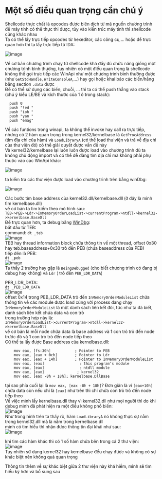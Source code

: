 # Một số điều quan trọng cần chú ý  
Shellcode thực chất là opcodes được biên dịch từ mã nguồn chương trình để máy tính có thể thực thi được, tùy vào kiến trúc máy tính thì shellcode cũng khác nhau  
Ta có thể lấy trực tiếp opcodes từ hexeditor, các công cụ,... hoặc để trực quan hơn thì ta lấy trực tiếp từ IDA:  
  
![image](https://github.com/user-attachments/assets/a38e3448-4fa5-424d-932d-f363030afa97)  
  
Về cơ bản chương trình chạy từ shellcode khá đầy đủ chức năng giống một chương trình bình thường, tuy nhiên có một điều quan trọng là shellcode không thể gọi trực tiếp các WinApi như một chương trình bình thường được (như `GetStdHandle`, `WriteConsoleA`,...) hay gọi hoặc khai báo các biến/hằng bằng section `.data` được  
Để có thể sử dụng các biến, chuỗi, ... thì ta có thể push thẳng vào stack (chú ý kiểu LE/BE và kích thước của 1 ô trong stack):  
```assembly
  push 0
  push "!ed "
  push "ioh "
  push "yan "
  push "emag"
```
Về các funtions trong winapi, ta không thể invoke hay call ra trực tiếp, nhưng có 2 hàm quan trọng trong kernel32/kernelbase là `GetProcAddress` (tìm địa chỉ của hàm) và `LoadLibraryA` (có thể load thư viện và trả về địa chỉ của thư viện đó) có thể giải quyết được vấn đề này  
Và kernel32/kernelbase lại luôn luôn được load vào chương trình dù ta không chủ động import và có thể dễ dàng tìm địa chỉ mà không phải phụ thuộc vào các WinApi khác:  
  
![image](https://github.com/user-attachments/assets/c35d66e4-adef-4f49-a50d-134f54a0c27c)  
  
ta kiểm tra các thư viện được load vào chương trình trên bằng winDbg:  
  
![image](https://github.com/user-attachments/assets/c010e776-e1e1-475e-8feb-c7a233a81cfa)  

Các bước tìm base address của kernel32.dll/kernelbase.dll (ở đây là mình tìm kernelbase.dll)  
về cơ bản ta tìm kiếm theo mô hình sau:  
`TEB->PEB->Ldr->InMemoryOrderLoadList->currentProgram->ntdll->kernel32->kernelbase.BaseDll`  
Để trực quan hơn, ta debug bằng [WinDbg](https://learn.microsoft.com/en-us/windows-hardware/drivers/debuggercmds/):  
bắt đầu từ TEB:  
command: `dt _teb`  
![image](https://github.com/user-attachments/assets/dec57a80-471a-4273-bc58-8f1fc1895498)  
TEB hay thread information block chứa thông tin về một thread, offset 0x30 hay teb.baseaddress+0x30 trỏ đến PEB (chứa baseaddress của PEB)  
tiếp đến là PEB:  
`dt _peb`  
![image](https://github.com/user-attachments/assets/05a9b5f3-891f-487b-b391-7597d1bd557b)  
Ta thấy 2 trường hay gặp là `BeingDebugged` (cho biết chương trình có đang bị debug hay không) và `Ldr` ( trỏ đến `PEB_LDR_DATA`)  

PEB_LDR_DATA:  
`dt _PEB_LDR_DATA`  
![image](https://github.com/user-attachments/assets/e6aad492-5a75-48db-a4de-0b6faa44e44d)  
offset 0x14 trong PEB_LDR_DATA trỏ đến `InMemoryOrderModuleList` chứa thông tin về các module được load cùng với process đang chạy  
`InMemoryOrderModuleList` là một danh sách liên kết đôi, tức như ta đã biết, danh sách liên kết chứa data và con trỏ  
trong trường hợp này là:  
`InMemoryOrderLoadList->currentProgram->ntdll->kernel32->kernelbase.BaseDll`  
về cơ bản là mỗi node chứa data là base address và 1 con trỏ trỏ đến node trước đó và 1 con trỏ trỏ đến node tiếp theo  
Cứ thế ta lấy được Base address của kernelbase.dll:  
```assembly
	mov eax, [fs:30h]		    ; Pointer to PEB 
	mov eax, [eax + 0ch]		; Pointer to Ldr
	mov eax, [eax + 14h]		; Pointer to InMemoryOrderModuleList
	mov eax, [eax]				  ; this program's module
	mov eax, [eax]				  ; ntdll module
	mov eax, [eax]				 ; kernel32
	mov eax, [eax -8h + 18h]; kernelbase.DllBase
```
tại sao phía cuối lại là `mov eax, [eax -8h + 18h]`? Đơn giản là vì `[eax+10h]` chứa data còn nếu chỉ là `[eax]` như trên thì chỉ chứa con trỏ trỏ đến node tiếp theo  
Về việc mình lấy kernelbase.dll thay vì kernel32.dll như mọi người thì do khi debug mình đã phát hiện ra một điều không phổ biến:  
![image](https://github.com/user-attachments/assets/408804fa-be79-430d-8391-d3053ec4de92)  
Như trong hình trên ta thấy rõ, hàm `LoadLibraryA` nó không thực sự nằm trong kernel32.dll mà là nằm trong kernelbase.dll  
mình có tìm hiểu thì nhận được thông tin đại khái như sau:  
![image](https://github.com/user-attachments/assets/6cfb69d4-7266-4ed8-879a-13869ed50630)  
  
khi tìm các hàm khác thì có 1 số hàm chứa bên trong cả 2 thư viện:  
![image](https://github.com/user-attachments/assets/c36ee549-3451-4544-9dc7-20ea910398f3)  
Tuy nhiên sử dụng kernel32 hay kernelbase đều chạy được và không có sự khác biệt nên không quá quan trọng  
  
Thông tin thêm về sự khác biệt giữa 2 thư viện này khá hiếm, mình sẽ tìm hiểu kỹ hơn và bổ sung sau  
